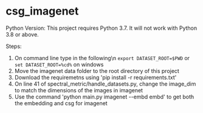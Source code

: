 # csg_imagenet
Python Version: This project requires Python 3.7. It will not work with Python 3.8 or above.

Steps:

1. On command line type in  the following\n
 `export DATASET_ROOT=$PWD`  or `set DATASET_ROOT=%cd%` on windows
2. Move the imagenet data folder to the root directory of this project
3. Download the requiremetns using 'pip install -r requirements.txt' 
4. On line 41 of spectral_metric/handle_datasets.py, change the image_dim to match the dimensions of the images in imagenet
5. Use the command 'python main.py imagenet --embd embd' to get both the embedding and csg for imagenet
